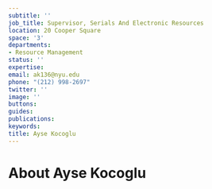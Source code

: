 ```yaml
---
subtitle: ''
job_title: Supervisor, Serials And Electronic Resources
location: 20 Cooper Square
space: '3'
departments:
- Resource Management
status: ''
expertise: 
email: ak136@nyu.edu
phone: "(212) 998-2697"
twitter: ''
image: ''
buttons: 
guides: 
publications: 
keywords: 
title: Ayse Kocoglu
---
```


# About Ayse Kocoglu